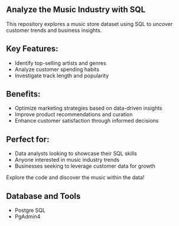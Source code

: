 ## Analyze the Music Industry with SQL 

This repository explores a music store dataset using SQL to uncover customer trends and business insights. 

## Key Features:
* Identify top-selling artists and genres
* Analyze customer spending habits
* Investigate track length and popularity

## Benefits:
* Optimize marketing strategies based on data-driven insights
* Improve product recommendations and curation
* Enhance customer satisfaction through informed decisions

## Perfect for:
* Data analysts looking to showcase their SQL skills
* Anyone interested in music industry trends
* Businesses seeking to leverage customer data for growth

Explore the code and discover the music within the data!

## Database and Tools
- Postgre SQL
- PgAdmin4
